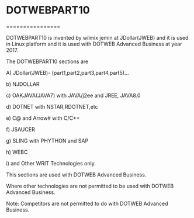 # DOTWEBPART10
================


DOTWEBPART10   is  invented    by  wilmix   jemin   at  JDollar(JWEB)    and  it  is  used   in Linux platform  and  it  is  used  with  DOTWEB Advanced Business  at year  2017.


The   DOTWEBPART10  sections  are


A)  JDollar(JWEB)- (part1,part2,part3,part4,part5)...

b) NJDOLLAR

c)  OAKJAVA(JAVA7) with JAVA/j2ee and  JREE, JAVA8.0

d)  DOTNET  with NSTAR,RDOTNET,etc

e)  C@  and   Arrow# with  C/C++

f) JSAUCER

g)  SLING with  PHYTHON  and  SAP

h)  WEBC  

i) and   Other  WRIT  Technologies  only.


This   sections   are used  with   DOTWEB Advanced Business.

Where other technologies are not permitted   to be  used   with  DOTWEB Advanced Business.

Note:  Competitors   are not  permitted   to    do   with  DOTWEB Advanced Business.
